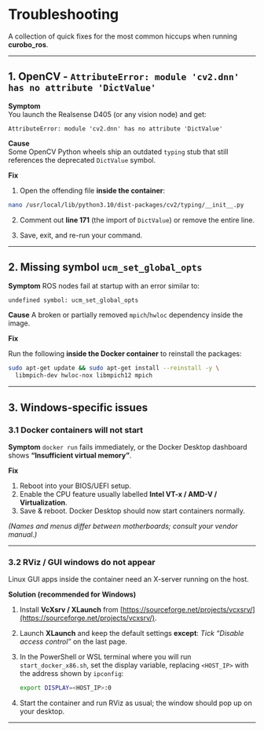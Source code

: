 # Troubleshooting

A collection of quick fixes for the most common hiccups when running **curobo_ros**.

---

## 1. OpenCV - `AttributeError: module 'cv2.dnn' has no attribute 'DictValue'`

**Symptom**  
You launch the Realsense D405 (or any vision node) and get:

```
AttributeError: module 'cv2.dnn' has no attribute 'DictValue'
```

**Cause**  
Some OpenCV Python wheels ship an outdated `typing` stub that still references
the deprecated `DictValue` symbol.

**Fix**

1. Open the offending file **inside the container**:

```bash
nano /usr/local/lib/python3.10/dist-packages/cv2/typing/__init__.py
```

2. Comment out **line 171** (the import of `DictValue`) or remove the entire
   line.

3. Save, exit, and re-run your command.

---

## 2. Missing symbol `ucm_set_global_opts`

**Symptom**
ROS nodes fail at startup with an error similar to:

```
undefined symbol: ucm_set_global_opts
```

**Cause**
A broken or partially removed `mpich`/`hwloc` dependency inside the image.

**Fix**

Run the following **inside the Docker container** to reinstall the packages:

```bash
sudo apt-get update && sudo apt-get install --reinstall -y \
  libmpich-dev hwloc-nox libmpich12 mpich
```

---

## 3. Windows-specific issues

### 3.1 Docker containers will not start

**Symptom**
`docker run` fails immediately, or the Docker Desktop dashboard shows
**“Insufficient virtual memory”**.

**Fix**

1. Reboot into your BIOS/UEFI setup.
2. Enable the CPU feature usually labelled **Intel VT-x / AMD-V /
   Virtualization**.
3. Save & reboot. Docker Desktop should now start containers normally.

*(Names and menus differ between motherboards; consult your vendor manual.)*

---

### 3.2 RViz / GUI windows do not appear

Linux GUI apps inside the container need an X-server running on the host.

**Solution (recommended for Windows)**

1. Install **VcXsrv / XLaunch** from
   [https://sourceforge.net/projects/vcxsrv/](https://sourceforge.net/projects/vcxsrv/).

2. Launch **XLaunch** and keep the default settings **except**:
   *Tick “Disable access control”* on the last page.

3. In the PowerShell or WSL terminal where you will run `start_docker_x86.sh`,
   set the display variable, replacing `<HOST_IP>` with the address shown by
   `ipconfig`:

   ```bash
   export DISPLAY=<HOST_IP>:0
   ```

4. Start the container and run RViz as usual; the window should pop up on your
   desktop.

---
